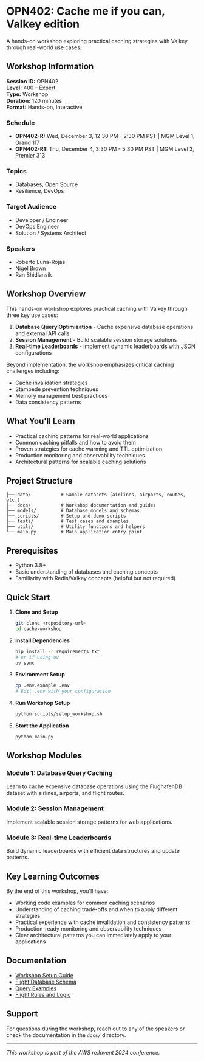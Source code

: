 # OPN402: Cache me if you can, Valkey edition

A hands-on workshop exploring practical caching strategies with Valkey through real-world use cases.

## Workshop Information

**Session ID:** OPN402  
**Level:** 400 – Expert  
**Type:** Workshop  
**Duration:** 120 minutes  
**Format:** Hands-on, Interactive  

### Schedule
- **OPN402-R:** Wed, December 3, 12:30 PM - 2:30 PM PST | MGM Level 1, Grand 117
- **OPN402-R1:** Thu, December 4, 3:30 PM - 5:30 PM PST | MGM Level 3, Premier 313

### Topics
- Databases, Open Source
- Resilience, DevOps

### Target Audience
- Developer / Engineer
- DevOps Engineer  
- Solution / Systems Architect

### Speakers
- Roberto Luna-Rojas
- Nigel Brown
- Ran Shidlansik

## Workshop Overview

This hands-on workshop explores practical caching with Valkey through three key use cases:

1. **Database Query Optimization** - Cache expensive database operations and external API calls
2. **Session Management** - Build scalable session storage solutions
3. **Real-time Leaderboards** - Implement dynamic leaderboards with JSON configurations

Beyond implementation, the workshop emphasizes critical caching challenges including:
- Cache invalidation strategies
- Stampede prevention techniques
- Memory management best practices
- Data consistency patterns

## What You'll Learn

- Practical caching patterns for real-world applications
- Common caching pitfalls and how to avoid them
- Proven strategies for cache warming and TTL optimization
- Production monitoring and observability techniques
- Architectural patterns for scalable caching solutions

## Project Structure

```
├── data/           # Sample datasets (airlines, airports, routes, etc.)
├── docs/           # Workshop documentation and guides
├── models/         # Database models and schemas
├── scripts/        # Setup and demo scripts
├── tests/          # Test cases and examples
├── utils/          # Utility functions and helpers
└── main.py         # Main application entry point
```

## Prerequisites

- Python 3.8+
- Basic understanding of databases and caching concepts
- Familiarity with Redis/Valkey concepts (helpful but not required)

## Quick Start

1. **Clone and Setup**
   ```bash
   git clone <repository-url>
   cd cache-workshop
   ```

2. **Install Dependencies**
   ```bash
   pip install -r requirements.txt
   # or if using uv
   uv sync
   ```

3. **Environment Setup**
   ```bash
   cp .env.example .env
   # Edit .env with your configuration
   ```

4. **Run Workshop Setup**
   ```bash
   python scripts/setup_workshop.sh
   ```

5. **Start the Application**
   ```bash
   python main.py
   ```

## Workshop Modules

### Module 1: Database Query Caching
Learn to cache expensive database operations using the FlughafenDB dataset with airlines, airports, and flight routes.

### Module 2: Session Management
Implement scalable session storage patterns for web applications.

### Module 3: Real-time Leaderboards
Build dynamic leaderboards with efficient data structures and update patterns.

## Key Learning Outcomes

By the end of this workshop, you'll have:
- Working code examples for common caching scenarios
- Understanding of caching trade-offs and when to apply different strategies
- Practical experience with cache invalidation and consistency patterns
- Production-ready monitoring and observability techniques
- Clear architectural patterns you can immediately apply to your applications

## Documentation

- [Workshop Setup Guide](docs/README.md)
- [Flight Database Schema](docs/FlughafenDB.md)
- [Query Examples](docs/query_demo.md)
- [Flight Rules and Logic](docs/flight_rules.md)

## Support

For questions during the workshop, reach out to any of the speakers or check the documentation in the `docs/` directory.

---

*This workshop is part of the AWS re:Invent 2024 conference.*